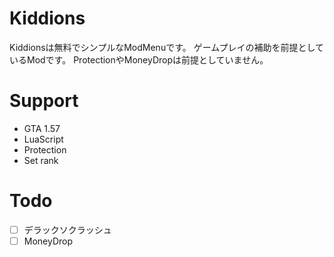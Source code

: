 # Kiddions
Kiddionsは無料でシンプルなModMenuです。
ゲームプレイの補助を前提としているModです。
ProtectionやMoneyDropは前提としていません。

# Support
- GTA 1.57
- LuaScript
- Protection
- Set rank

# Todo
- [ ] デラックソクラッシュ
- [ ] MoneyDrop
